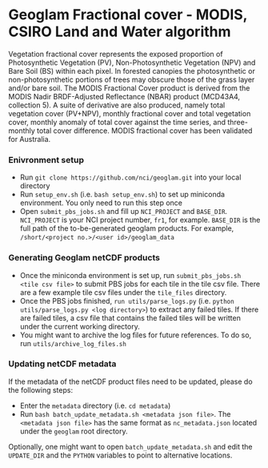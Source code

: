 # Geoglam Fractional cover - MODIS, CSIRO Land and Water algorithm

Vegetation fractional cover represents the exposed proportion of Photosynthetic Vegetation (PV), Non-Photosynthetic Vegetation (NPV) and Bare Soil (BS) within each pixel. In forested canopies the photosynthetic or non-photosynthetic portions of trees may obscure those of the grass layer and/or bare soil. The MODIS Fractional Cover product is derived from the MODIS Nadir BRDF-Adjusted Reflectance (NBAR) product (MCD43A4, collection 5). A suite of derivative are also produced, namely total vegetation cover (PV+NPV), monthly fractional cover and total vegetation cover, monthly anomaly of total cover against the time series, and three-monthly total cover difference. MODIS fractional cover has been validated for Australia.

### Enivronment setup

* Run `git clone https://github.com/nci/geoglam.git` into your local directory
* Run `setup_env.sh` (i.e. `bash setup_env.sh`) to set up miniconda environment. You only need to run this step once
* Open `submit_pbs_jobs.sh` and fill up `NCI_PROJECT` and `BASE_DIR`. `NCI_PROJECT` is your NCI project number, `fr1`, for example. `BASE_DIR` is the full path of the to-be-generated geoglam products. For example, `/short/<project no.>/<user id>/geoglam_data`

### Generating Geoglam netCDF products 

* Once the miniconda environment is set up, run `submit_pbs_jobs.sh <tile csv file>` to submit PBS jobs for each tile in the tile csv file. There are a few example tile csv files under the `tile_files` directory.
* Once the PBS jobs finished, `run utils/parse_logs.py` (i.e. `python utils/parse_logs.py <log directory>`) to extract any failed tiles. If there are failed tiles, a csv file that contains the failed tiles will be written under the current working directory.
* You might want to archive the log files for future references. To do so, run `utils/archive_log_files.sh`

### Updating netCDF metadata

If the metadata of the netCDF product files need to be updated, please do the following steps:
* Enter the `metadata` directory (i.e. `cd metadata`) 
* Run `bash batch_update_metadata.sh <metadata json file>`. The `<metadata json file>` has the same format as `nc_metadata.json` located under the `geoglam` root directory.

Optionally, one might want to open `batch_update_metadata.sh` and edit the `UPDATE_DIR` and the `PYTHON` variables to point to alternative locations.
